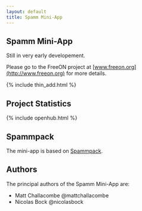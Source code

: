 ```yaml
---
layout: default
title: Spamm Mini-App
---
```


Spamm Mini-App
--------------

Still in very early developement.

Please go to the FreeON project at [www.freeon.org](http://www.freeon.org) for
more details.

{% include thin_add.html %}

Project Statistics
------------------

{% include openhub.html %}

Spammpack
---------

The mini-app is based on [Spammpack](http://freeon.github.io/spammpack).

Authors
-------

The principal authors of the Spamm Mini-App are:

  - Matt Challacombe @mattchallacombe
  - Nicolas Bock @nicolasbock
